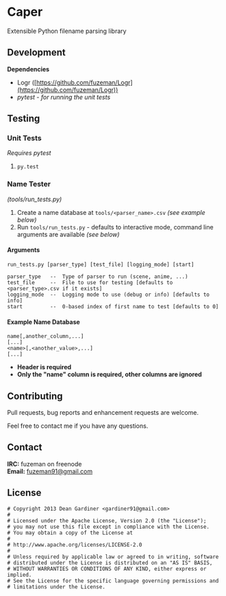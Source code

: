 # Caper
Extensible Python filename parsing library

## Development

**Dependencies**

 - Logr ([https://github.com/fuzeman/Logr](https://github.com/fuzeman/Logr))
 - *pytest - for running the unit tests*

## Testing

### Unit Tests
*Requires pytest*

1. `py.test`

### Name Tester
*(tools/run_tests.py)*

1. Create a name database at `tools/<parser_name>.csv` *(see example below)*
2. Run `tools/run_tests.py` - defaults to interactive mode, command line arguments are available *(see below)*

#### Arguments

    run_tests.py [parser_type] [test_file] [logging_mode] [start]
    
    parser_type   --  Type of parser to run (scene, anime, ...)
    test_file     --  File to use for testing [defaults to <parser_type>.csv if it exists]
    logging_mode  --  Logging mode to use (debug or info) [defaults to info]
    start         --  0-based index of first name to test [defaults to 0]

#### Example Name Database

    name[,another_column,...]
    [...]
    <name>[,<another_value>,...]
    [...]

 - **Header is required**
 - **Only the "name" column is required, other columns are ignored**

## Contributing

Pull requests, bug reports and enhancement requests are welcome.

Feel free to contact me if you have any questions.

## Contact

**IRC:** fuzeman on freenode  
**Email:** fuzeman91@gmail.com

## License

    # Copyright 2013 Dean Gardiner <gardiner91@gmail.com>
    #
    # Licensed under the Apache License, Version 2.0 (the "License");
    # you may not use this file except in compliance with the License.
    # You may obtain a copy of the License at
    #
    # http://www.apache.org/licenses/LICENSE-2.0
    #
    # Unless required by applicable law or agreed to in writing, software
    # distributed under the License is distributed on an "AS IS" BASIS,
    # WITHOUT WARRANTIES OR CONDITIONS OF ANY KIND, either express or implied.
    # See the License for the specific language governing permissions and
    # limitations under the License.
